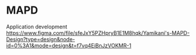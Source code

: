 # MAPD
Application development
https://www.figma.com/file/sfeJxY5PZHpryB1E1M8hqk/Yamikani's-MAPD-Design?type=design&node-id=0%3A1&mode=design&t=f7vq4EiBnJzVOKMR-1

